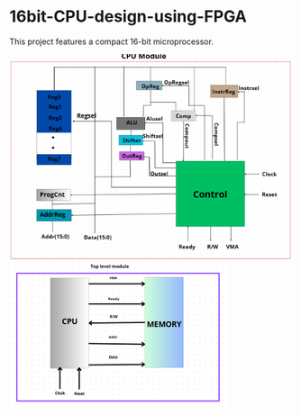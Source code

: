 # 16bit-CPU-design-using-FPGA
This project features a compact 16-bit microprocessor. 

![overview](./CPUBlocDesign.PNG)
![overview](./Toplvel.PNG)
